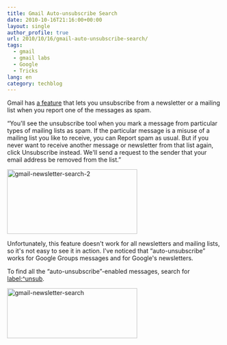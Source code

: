 ```yaml
---
title: Gmail Auto-unsubscribe Search
date: 2010-10-16T21:16:00+00:00
layout: single
author_profile: true
url: 2010/10/16/gmail-auto-unsubscribe-search/
tags:
  - gmail
  - gmail labs
  - Google
  - Tricks
lang: en
category: techblog
---
```

Gmail has [a feature](http://mail.google.com/support/bin/answer.py?hl=en&ctx=mail&answer=80405) that lets you unsubscribe from a newsletter or a mailing list when you report one of the messages as spam.

&#8220;You'll see the unsubscribe tool when you mark a message from particular types of mailing lists as spam. If the particular message is a misuse of a mailing list you like to receive, you can Report spam as usual. But if you never want to receive another message or newsletter from that list again, click Unsubscribe instead. We'll send a request to the sender that your email address be removed from the list.&#8221;

[<img title="gmail-newsletter-search-2" border="0" alt="gmail-newsletter-search-2" src="http://lh3.ggpht.com/_vaUVXcmC3OI/TLoPMJS0jRI/AAAAAAAACq8/XA1N0KahlL8/gmail-newsletter-search-2_thumb%5B1%5D.png?imgmax=800" width="304" height="151" />](http://lh4.ggpht.com/_vaUVXcmC3OI/TLoPKk3bOUI/AAAAAAAACq4/vSZ4f1TUxLg/s1600-h/gmail-newsletter-search-2%5B3%5D.png)

Unfortunately, this feature doesn't work for all newsletters and mailing lists, so it's not easy to see it in action. I've noticed that &#8220;auto-unsubscribe&#8221; works for Google Groups messages and for Google's newsletters.

To find all the &#8220;auto-unsubscribe&#8221;-enabled messages, search for [label:^unsub](http://mail.google.com/mail/#search/label%3A%5Eunsub).

[<img title="gmail-newsletter-search" border="0" alt="gmail-newsletter-search" src="http://lh6.ggpht.com/_vaUVXcmC3OI/TLoPPZk6jVI/AAAAAAAACrE/-qDCVme-FzI/gmail-newsletter-search_thumb%5B1%5D.png?imgmax=800" width="304" height="117" />](http://lh4.ggpht.com/_vaUVXcmC3OI/TLoPNQ3Q0_I/AAAAAAAACrA/k5gIBfG06o4/s1600-h/gmail-newsletter-search%5B3%5D.png)